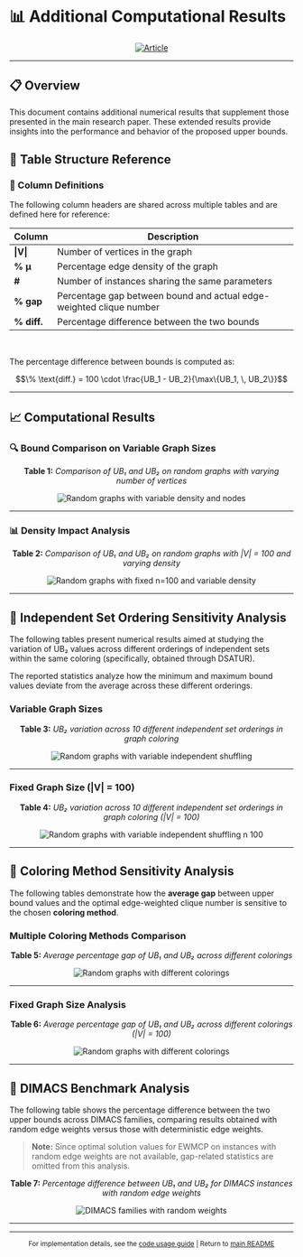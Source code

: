 # 📊 Additional Computational Results

<div align="center">

[![Article](https://img.shields.io/badge/Full_Article-Available-green.svg)](https://arxiv.org/abs/2507.06898)


</div>

---

## 📋 Overview

This document contains additional numerical results that supplement those presented in the main research paper. These extended results provide insights into the performance and behavior of the proposed upper bounds.

## 📖 Table Structure Reference

### 📌 Column Definitions

The following column headers are shared across multiple tables and are defined here for reference:

| Column | Description |
|--------|-------------|
| **\|V\|** | Number of vertices in the graph |
| **% μ** | Percentage edge density of the graph |
| **#** | Number of instances sharing the same parameters |
| **% gap** | Percentage gap between bound and actual edge-weighted clique number |
| **% diff.** | Percentage difference between the two bounds |

<br>

The percentage difference between bounds is computed as:

$$\% \text{diff.} = 100 \cdot \frac{UB_1 - UB_2}{\max\{UB_1, \, UB_2\}}$$

---

## 📈 Computational Results

### 🔍 Bound Comparison on Variable Graph Sizes

<div align="center">

**Table 1:** *Comparison of UB₁ and UB₂ on random graphs with varying number of vertices*

![Random graphs with variable density and nodes](TABLES/table_random_nodes.png)

</div>

---

### 📊 Density Impact Analysis

<div align="center">

**Table 2:** *Comparison of UB₁ and UB₂ on random graphs with |V| = 100 and varying density*

![Random graphs with fixed n=100 and variable density](TABLES/table_random_densities_n100.png)

</div>

---

## 🔄 Independent Set Ordering Sensitivity Analysis

The following tables present numerical results aimed at studying the variation of UB₂ values across different orderings of independent sets within the same coloring (specifically, obtained through DSATUR). 

The reported statistics analyze how the minimum and maximum bound values deviate from the average across these different orderings.

### Variable Graph Sizes

<div align="center">

**Table 3:** *UB₂ variation across 10 different independent set orderings in graph coloring*

![Random graphs with variable independent shuffling](TABLES/table_random_shuffling.png)

</div>

---

### Fixed Graph Size (|V| = 100)

<div align="center">

**Table 4:** *UB₂ variation across 10 different independent set orderings in graph coloring (|V| = 100)*

![Random graphs with variable independent shuffling n 100](TABLES/table_random_shuffling_n100.png)

</div>

---

## 🎨 Coloring Method Sensitivity Analysis

The following tables demonstrate how the **average gap** between upper bound values and the optimal edge-weighted clique number is sensitive to the chosen **coloring method**.

### Multiple Coloring Methods Comparison

<div align="center">

**Table 5:** *Average percentage gap of UB₁ and UB₂ across different colorings*

![Random graphs with different colorings](TABLES/table_random_coloring.png)

</div>

---

### Fixed Graph Size Analysis

<div align="center">

**Table 6:** *Average percentage gap of UB₁ and UB₂ across different colorings (|V| = 100)*

![Random graphs with different colorings](TABLES/table_random_coloring_n100.png)

</div>

---

## 🎯 DIMACS Benchmark Analysis

The following table shows the percentage difference between the two upper bounds across DIMACS families, comparing results obtained with random edge weights versus those with deterministic edge weights. 

> **Note:** Since optimal solution values for EWMCP on instances with random edge weights are not available, gap-related statistics are omitted from this analysis.

<div align="center">

**Table 7:** *Percentage difference between UB₁ and UB₂ for DIMACS instances with random edge weights*

![DIMACS families with random weights](TABLES/table_dimacs_families_randw.png)

</div>

---

---

<div align="center">
<sub>For implementation details, see the <a href="code_usage.md">code usage guide</a> | Return to <a href="README.md">main README</a></sub>
</div>
<br>
<br>

